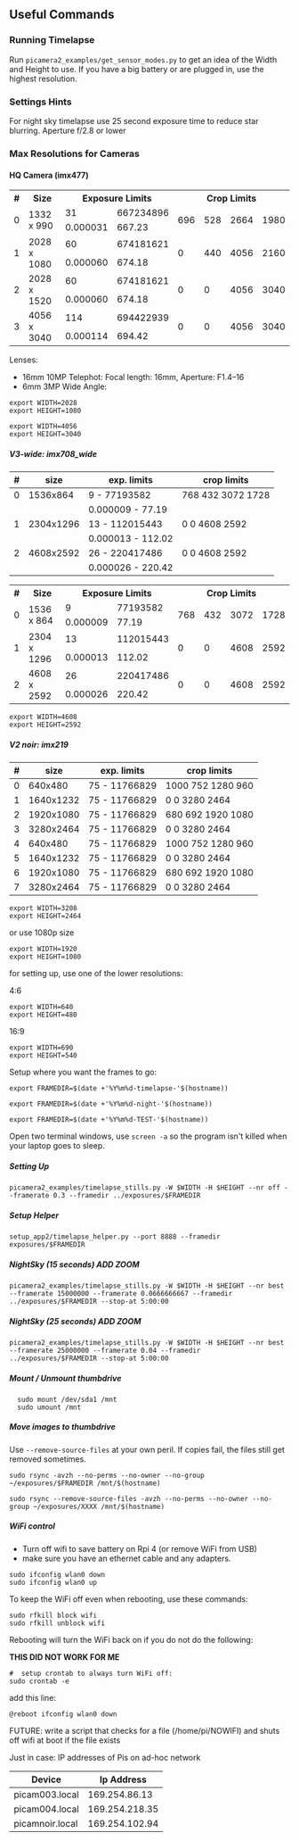 ## Useful Commands
### Running Timelapse
Run `picamera2_examples/get_sensor_modes.py` to get an idea of the Width and Height to use. If you have a big battery or are plugged in,
use the highest resolution.

### Settings Hints
For night sky timelapse use 25 second exposure time to reduce star blurring.
Aperture f/2.8 or lower

### Max Resolutions for Cameras
#### HQ Camera (imx477)

<table>
<tr><th>#</th><th>Size</th><th colspan=2>Exposure Limits</th><th colspan=4>Crop Limits</th></tr>
<tr>
<td rowspan=2>0</td>
<td rowspan=2>1332 x 990</td>
<td>31</td><td>667234896</td>
<td rowspan=2>696</td><td rowspan=2>528</td><td rowspan=2>2664</td><td rowspan=2>1980</td>

</tr>
<tr><td>0.000031</td><td>667.23</td></tr>
<tr>
<td rowspan=2>1</td>
<td rowspan=2>2028 x 1080</td>
<td>60</td><td>674181621</td>
<td rowspan=2>0</td><td rowspan=2>440</td><td rowspan=2>4056</td><td rowspan=2>2160</td>

</tr>
<tr><td>0.000060</td><td>674.18</td></tr>
<tr>
<td rowspan=2>2</td>
<td rowspan=2>2028 x 1520</td>
<td>60</td><td>674181621</td>
<td rowspan=2>0</td><td rowspan=2>0</td><td rowspan=2>4056</td><td rowspan=2>3040</td>

</tr>
<tr><td>0.000060</td><td>674.18</td></tr>
<tr>
<td rowspan=2>3</td>
<td rowspan=2>4056 x 3040</td>
<td>114</td><td>694422939</td>
<td rowspan=2>0</td><td rowspan=2>0</td><td rowspan=2>4056</td><td rowspan=2>3040</td>

</tr>
<tr><td>0.000114</td><td>694.42</td></tr>
</table>

Lenses:
* 16mm 10MP Telephot: Focal length: 16mm, Aperture: F1.4–16
* 6mm 3MP Wide Angle:
```agsl
export WIDTH=2028
export HEIGHT=1080
```
```agsl
export WIDTH=4056
export HEIGHT=3040
```


##### V3-wide: imx708_wide
| # | size       | exp. limits          | crop limits             |
|---|------------|----------------------|-------------------------|
| 0 | 1536x864   |        9 -  77193582 |   768   432  3072  1728 |
|   |            | 0.000009 -     77.19 |                         |
| 1 | 2304x1296  |       13 - 112015443 |     0     0  4608  2592 |
|   |            | 0.000013 -    112.02 |                         |
| 2 | 4608x2592  |       26 - 220417486 |     0     0  4608  2592 |
|   |            | 0.000026 -    220.42 |                         |

<table>
<tr><th>#</th><th>Size</th><th colspan=2>Exposure Limits</th><th colspan=4>Crop Limits</th></tr>
<tr>
<td rowspan=2>0</td>
<td rowspan=2>1536 x 864</td>
<td>9</td><td>77193582</td>
<td rowspan=2>768</td><td rowspan=2>432</td><td rowspan=2>3072</td><td rowspan=2>1728</td>

</tr>
<tr><td>0.000009</td><td>77.19</td></tr>
<tr>
<td rowspan=2>1</td>
<td rowspan=2>2304 x 1296</td>
<td>13</td><td>112015443</td>
<td rowspan=2>0</td><td rowspan=2>0</td><td rowspan=2>4608</td><td rowspan=2>2592</td>

</tr>
<tr><td>0.000013</td><td>112.02</td></tr>
<tr>
<td rowspan=2>2</td>
<td rowspan=2>4608 x 2592</td>
<td>26</td><td>220417486</td>
<td rowspan=2>0</td><td rowspan=2>0</td><td rowspan=2>4608</td><td rowspan=2>2592</td>

</tr>
<tr><td>0.000026</td><td>220.42</td></tr>
</table>



```agsl
export WIDTH=4608
export HEIGHT=2592
```
##### V2 noir: imx219
| #  | size       | exp. limits     | crop limits             |
|----|------------|-----------------|-------------------------|
| 0  | 640x480    |  75 -  11766829 |  1000   752  1280   960 |
| 1  | 1640x1232  |  75 -  11766829 |     0     0  3280  2464 |
| 2  | 1920x1080  |  75 -  11766829 |   680   692  1920  1080 |
|  3 | 3280x2464  |  75 -  11766829 |     0     0  3280  2464 |
| 4  | 640x480    |  75 -  11766829 |  1000   752  1280   960 |
| 5  | 1640x1232  |  75 -  11766829 |     0     0  3280  2464 |
| 6  | 1920x1080  |  75 -  11766829 |   680   692  1920  1080 |
| 7  | 3280x2464  |  75 -  11766829 |     0     0  3280  2464 |
```agsl
export WIDTH=3208
export HEIGHT=2464
```

or use 1080p size
```agsl
export WIDTH=1920
export HEIGHT=1080
```
for setting up, use one of the lower resolutions:

4:6
```agsl
export WIDTH=640
export HEIGHT=480
```
16:9
```agsl
export WIDTH=690
export HEIGHT=540
```
Setup where you want the frames to go:
```
export FRAMEDIR=$(date +'%Y%m%d-timelapse-'$(hostname))
```
```
export FRAMEDIR=$(date +'%Y%m%d-night-'$(hostname))
```
```
export FRAMEDIR=$(date +'%Y%m%d-TEST-'$(hostname))
```

Open two terminal windows, use `screen -a` so the program isn't killed when
your laptop goes to sleep.

##### Setting Up
```
picamera2_examples/timelapse_stills.py -W $WIDTH -H $HEIGHT --nr off --framerate 0.3 --framedir ../exposures/$FRAMEDIR
```
##### Setup Helper
```
setup_app2/timelapse_helper.py --port 8888 --framedir exposures/$FRAMEDIR
```

##### NightSky (15 seconds) ADD ZOOM
```
picamera2_examples/timelapse_stills.py -W $WIDTH -H $HEIGHT --nr best --framerate 15000000 --framerate 0.0666666667 --framedir ../exposures/$FRAMEDIR --stop-at 5:00:00
```
##### NightSky (25 seconds) ADD ZOOM
```
picamera2_examples/timelapse_stills.py -W $WIDTH -H $HEIGHT --nr best --framerate 25000000 --framerate 0.04 --framedir ../exposures/$FRAMEDIR --stop-at 5:00:00
```


##### Mount / Unmount thumbdrive
```agsl
  sudo mount /dev/sda1 /mnt
  sudo umount /mnt
```

##### Move images to thumbdrive
Use `--remove-source-files` at your own peril. If copies fail, the files still get removed sometimes.
```agsl
sudo rsync -avzh --no-perms --no-owner --no-group ~/exposures/$FRAMEDIR /mnt/$(hostname)
```

```
sudo rsync --remove-source-files -avzh --no-perms --no-owner --no-group ~/exposures/XXXX /mnt/$(hostname)
```

##### WiFi control
* Turn off wifi to save battery on Rpi 4 (or remove WiFi from USB)
* make sure you have an ethernet cable and any adapters.

```
sudo ifconfig wlan0 down
sudo ifconfig wlan0 up
```

To keep the WiFi off even when rebooting, use these commands:

```agsl
sudo rfkill block wifi
sudo rfkill unblock wifi
```

Rebooting will turn the WiFi back on if you do not do the following: 

**THIS DID NOT WORK FOR ME**
```agsl
#  setup crontab to always turn WiFi off:
sudo crontab -e
```

add this line: 
```
@reboot ifconfig wlan0 down
```

FUTURE: write a script that checks for a file (/home/pi/NOWIFI) and shuts off wifi at boot if the file exists

Just in case: IP addresses of Pis on ad-hoc network

|  Device         | Ip Address     |
|-----------------|----------------|
| picam003.local  | 169.254.86.13  |
| picam004.local  | 169.254.218.35 |
| picamnoir.local | 169.254.102.94 |
